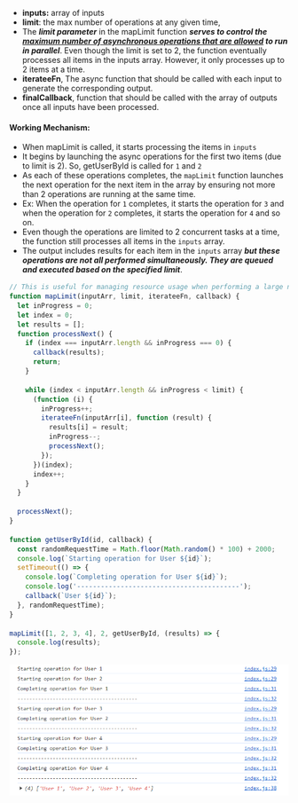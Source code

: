 - **inputs:** array of inputs
- **limit**: the max number of operations at any given time,
- The **_limit parameter_** in the mapLimit function **_serves to control the <u>maximum number of asynchronous operations that are allowed</u> to run in parallel_**. Even though the limit is set to 2, the function eventually processes all items in the inputs array. However, it only processes up to 2 items at a time.
- **iterateeFn**, The async function that should be called with each input to generate the corresponding output.
- **finalCallback**, function that should be called with the array of outputs once all inputs have been processed.

#### Working Mechanism:

- When mapLimit is called, it starts processing the items in `inputs`
- It begins by launching the async operations for the first two items (due to limit is 2). So, getUserById is called for `1` and `2`
- As each of these operations completes, the `mapLimit` function launches the next operation for the next item in the array by ensuring not more than 2 operations are running at the same time.
- Ex: When the operation for `1` completes, it starts the operation for `3` and when the operation for `2` completes, it starts the operation for `4` and so on.
- Even though the operations are limited to 2 concurrent tasks at a time, the function still processes all items in the `inputs` array.
- The output includes results for each item in the `inputs` array **_but these operations are not all performed simultaneously. They are queued and executed based on the specified limit_**.

```js
// This is useful for managing resource usage when performing a large number of asynchronous operations, such as database requests.
function mapLimit(inputArr, limit, iterateeFn, callback) {
  let inProgress = 0;
  let index = 0;
  let results = [];
  function processNext() {
    if (index === inputArr.length && inProgress === 0) {
      callback(results);
      return;
    }

    while (index < inputArr.length && inProgress < limit) {
      (function (i) {
        inProgress++;
        iterateeFn(inputArr[i], function (result) {
          results[i] = result;
          inProgress--;
          processNext();
        });
      })(index);
      index++;
    }
  }

  processNext();
}

function getUserById(id, callback) {
  const randomRequestTime = Math.floor(Math.random() * 100) + 2000;
  console.log(`Starting operation for User ${id}`);
  setTimeout(() => {
    console.log(`Completing operation for User ${id}`);
    console.log('-----------------------------------------');
    callback(`User ${id}`);
  }, randomRequestTime);
}

mapLimit([1, 2, 3, 4], 2, getUserById, (results) => {
  console.log(results);
});
```

<img src="./imagesUsed/mapLimit.png">